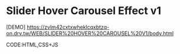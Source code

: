 Slider Hover Carousel Effect v1
==============================
[DEMO] https://zvlm42cxtxwheklcqxbtzq-on.drv.tw/WEB/SLIDER%20HOVER%20CAROUSEL%20V1/body.html

CODE:HTML,CSS+JS
